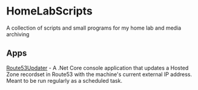# HomeLabScripts
A collection of scripts and small programs for my home lab and media archiving

## Apps

[Route53Updater](https://github.com/JustinTisdale/HomeLabScripts/tree/master/Route53Updater/Route53Updater) - A .Net Core console application that updates a Hosted Zone recordset in Route53 with the machine's current external IP address. Meant to be run regularly as a scheduled task.